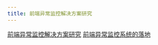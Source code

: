 ```yaml
---
title: 前端异常监控解决方案研究
---
```


[前端异常监控解决方案研究](https://cdc.tencent.com/2018/09/13/frontend-exception-monitor-research/)
[前端异常监控系统的落地](https://zhuanlan.zhihu.com/p/26085642)